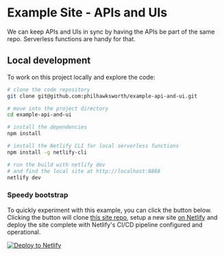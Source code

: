 # Example Site - APIs and UIs

We can keep APIs and UIs in sync by having the APIs be part of the same repo. Serverless functions are handy for that.


## Local development

To work on this project locally and explore the code:

```bash
# clone the code repository
git clone git@github.com:philhawksworth/example-api-and-ui.git

# move into the project directory
cd example-api-and-ui

# install the dependencies
npm install

# install the Netlify CLI for local serverless functions
npm install -g netlify-cli

# run the build with netlify dev
# and find the local site at http://localhost:8888
netlify dev

```


### Speedy bootstrap

 To quickly experiment with this example, you can click the button below. Clicking the button will clone <a href="https://github.com/philhawksworth/example-api-and-ui">this site repo</a>, setup a new site <a href="https://netlify.com">on Netlify</a> and deploy the site complete with Netlify's CI/CD pipeline configured and operational.

 [![Deploy to Netlify](https://www.netlify.com/img/deploy/button.svg)](https://app.netlify.com/start/deploy?repository=https://github.com/philhawksworth/example-api-and-ui)

